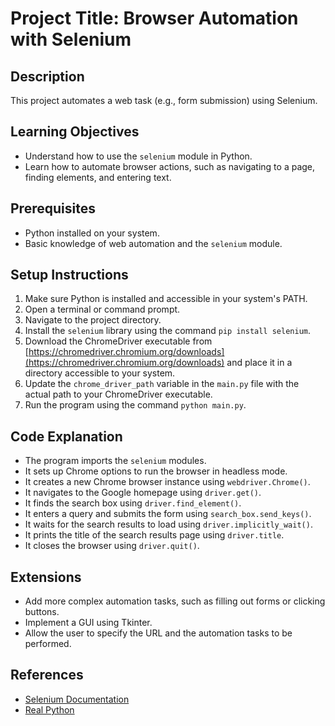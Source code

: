 # Project Title: Browser Automation with Selenium

## Description
This project automates a web task (e.g., form submission) using Selenium.

## Learning Objectives
- Understand how to use the `selenium` module in Python.
- Learn how to automate browser actions, such as navigating to a page, finding elements, and entering text.

## Prerequisites
- Python installed on your system.
- Basic knowledge of web automation and the `selenium` module.

## Setup Instructions
1.  Make sure Python is installed and accessible in your system's PATH.
2.  Open a terminal or command prompt.
3.  Navigate to the project directory.
4.  Install the `selenium` library using the command `pip install selenium`.
5.  Download the ChromeDriver executable from [https://chromedriver.chromium.org/downloads](https://chromedriver.chromium.org/downloads) and place it in a directory accessible to your system.
6.  Update the `chrome_driver_path` variable in the `main.py` file with the actual path to your ChromeDriver executable.
7.  Run the program using the command `python main.py`.

## Code Explanation
- The program imports the `selenium` modules.
- It sets up Chrome options to run the browser in headless mode.
- It creates a new Chrome browser instance using `webdriver.Chrome()`.
- It navigates to the Google homepage using `driver.get()`.
- It finds the search box using `driver.find_element()`.
- It enters a query and submits the form using `search_box.send_keys()`.
- It waits for the search results to load using `driver.implicitly_wait()`.
- It prints the title of the search results page using `driver.title`.
- It closes the browser using `driver.quit()`.

## Extensions
- Add more complex automation tasks, such as filling out forms or clicking buttons.
- Implement a GUI using Tkinter.
- Allow the user to specify the URL and the automation tasks to be performed.

## References
- [Selenium Documentation](https://www.selenium.dev/documentation/)
- [Real Python](https://realpython.com/)
